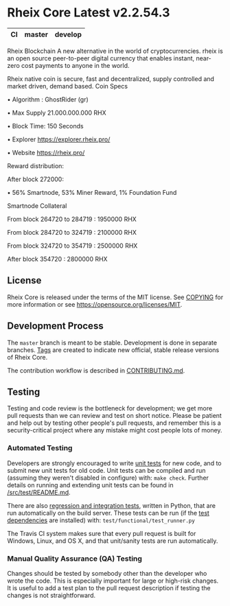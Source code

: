 Rheix Core Latest v2.2.54.3
===========================

|CI|master|develop|
|-|-|-|

Rheix Blockchain
A new alternative in the world of cryptocurrencies. rheix is an open source peer-to-peer digital currency that enables instant, near-zero cost payments to anyone in the world.

Rheix native coin is secure, fast and decentralized, supply controlled and market driven, demand based.
Coin Specs

• Algorithm : GhostRider (gr)

• Max Supply 21.000.000.000 RHX

• Block Time: 150 Seconds

• Explorer https://explorer.rheix.pro/

• Website https://rheix.pro/

Reward distribution:

After block 272000:

• 56% Smartnode, 53% Miner Reward, 1% Foundation Fund

Smartnode Collateral

From block 264720 to 284719 : 1950000 RHX

From block 284720 to 324719 : 2100000 RHX

From block 324720 to 354719 : 2500000 RHX

After block 354720 : 2800000 RHX

License
-------

Rheix Core is released under the terms of the MIT license. See [COPYING](COPYING) for more
information or see https://opensource.org/licenses/MIT.

Development Process
-------------------

The `master` branch is meant to be stable. Development is done in separate branches.
[Tags](https://github.com/rheix/rheix/tags) are created to indicate new official,
stable release versions of Rheix Core.

The contribution workflow is described in [CONTRIBUTING.md](CONTRIBUTING.md).

Testing
-------

Testing and code review is the bottleneck for development; we get more pull
requests than we can review and test on short notice. Please be patient and help out by testing
other people's pull requests, and remember this is a security-critical project where any mistake might cost people
lots of money.

### Automated Testing

Developers are strongly encouraged to write [unit tests](src/test/README.md) for new code, and to
submit new unit tests for old code. Unit tests can be compiled and run
(assuming they weren't disabled in configure) with: `make check`. Further details on running
and extending unit tests can be found in [/src/test/README.md](/src/test/README.md).

There are also [regression and integration tests](/test), written
in Python, that are run automatically on the build server.
These tests can be run (if the [test dependencies](/test) are installed) with: `test/functional/test_runner.py`

The Travis CI system makes sure that every pull request is built for Windows, Linux, and OS X, and that unit/sanity tests are run automatically.

### Manual Quality Assurance (QA) Testing

Changes should be tested by somebody other than the developer who wrote the
code. This is especially important for large or high-risk changes. It is useful
to add a test plan to the pull request description if testing the changes is
not straightforward.

